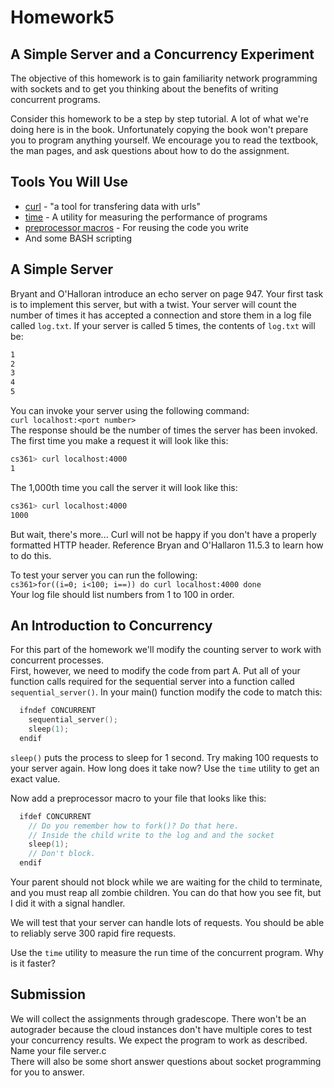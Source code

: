 # Homework5
## A Simple Server and a Concurrency Experiment

The objective of this homework is to gain familiarity network programming with sockets and 
to get you thinking about the benefits of writing concurrent programs. 

Consider this homework to be a step by step tutorial. A lot of what we're doing here is 
in the book. Unfortunately copying the book won't prepare you to program anything 
yourself. We encourage you to read the textbook, the man pages, and ask questions 
about how to do the assignment. 

## Tools You Will Use
* [curl](https://curl.haxx.se/) - "a tool for transfering data with urls"
* [time](http://man7.org/linux/man-pages/man1/time.1.html) - A utility for measuring the performance of programs
* [preprocessor macros](https://gcc.gnu.org/onlinedocs/gcc-2.95.3/cpp_1.html#SEC29) - For reusing the code you write
* And some BASH scripting

## A Simple Server

Bryant and O'Halloran introduce an echo server on page 947. Your first task is to implement 
this server, but with a twist. Your server will count the number of times it has accepted a 
connection and store them in a log file called `log.txt`. If your server is called 5 times, the 
contents of `log.txt` will be: 
```BASH
1  
2  
3  
4  
5
```

You can invoke your server using the following command:  
`curl localhost:<port number>`  
The response should be the number of times the server has been invoked. The first time you make a request 
it will look like this:  
```BASH
cs361> curl localhost:4000  
1
```
The 1,000th time you call the server it will look like this:  
```BASH
cs361> curl localhost:4000  
1000  
```

But wait, there's more... Curl will not be happy if you don't have a properly formatted HTTP header. 
Reference Bryan and O'Hallaron 11.5.3 to learn how to do this. 

To test your server you can run the following:  
`cs361>for((i=0; i<100; i==)) do curl localhost:4000 done`  
Your log file should list numbers from 1 to 100 in order. 

## An Introduction to Concurrency
For this part of the homework we'll modify the counting server to work with concurrent processes.  
First, however, we need to modify the code from part A. Put all of your function calls required for 
the sequential server into a function called `sequential_server()`. In your main() function modify the 
code to match this:  
```c
  ifndef CONCURRENT  
    sequential_server();
    sleep(1);
  endif
```
`sleep()` puts the process to sleep for 1 second. Try making 100 requests to your server again. How long 
does it take now? Use the `time` utility to get an exact value.  

Now add a preprocessor macro to your file that looks like this:  
```c
  ifdef CONCURRENT
    // Do you remember how to fork()? Do that here. 
    // Inside the child write to the log and and the socket
    sleep(1);
    // Don't block. 
  endif
```
Your parent should not block while we are waiting for the child to terminate, and you must reap all 
zombie children. You can do that how you see fit, but I did it with a signal handler.  

We will test that your server can handle lots of requests. You should be able to reliably serve 300 rapid fire requests.  

Use the `time` utility to measure the run time of the concurrent program. Why is it faster?  

## Submission  
We will collect the assignments through gradescope. There won't be an autograder because the cloud instances don't 
have multiple cores to test your concurrency results. We expect the program to work as described. Name your file server.c  
There will also be some short answer questions about socket programming for you to answer.  

